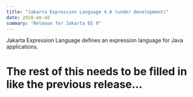 ```yaml
---
title: "Jakarta Expression Language 4.0 (under development)"
date: 2020-mm-dd
summary: "Release for Jakarta EE 9"
---
```

Jakarta Expression Language defines an expression language for Java applications.

# The rest of this needs to be filled in like the previous release...
